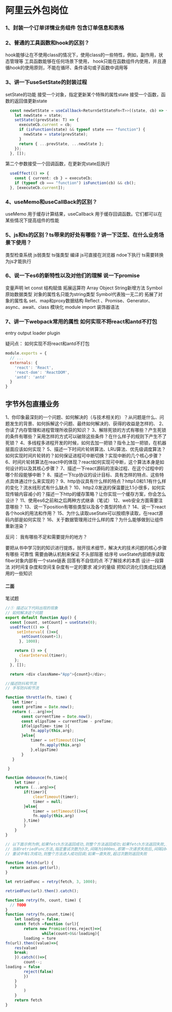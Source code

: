 

# 阿里云外包岗位

### 1、封装一个订单详情业务组件 包含订单信息和表格
### 2、普通的工具函数和hook的区别？
hook能够让在不使用class的情况下，使用class的一些特性，例如，副作用，状态管理等
工具函数能够在任何场景下使用， hook只能在函数组件内使用，并且遵循hook的使用原则，不能在循环、条件语句或子函数中调用等

### 3、讲一下useSetState的封装过程
setState的功能 
接受一个对象，指定更新某个特殊的属性state
接受一个函数，函数的返回值更新state
```ts
  const newSetState = useCallback<ReturnSetStateFn<T>>((state, cb) => {
    let newState = state;
    setState((prevState: T) => {
      executeCb.current = cb;
      if (isFunction(state) && typeof state === "function") {
        newState = state(prevState);
      }
      return { ...prevState, ...newState };
    });
  }, []);
  ```
第二个参数接受一个回调函数，在更新完state后执行
```ts
  useEffect(() => {
    const { current: cb } = executeCb;
    if (typeof cb === "function") isFunction(cb) && cb();
  }, [executeCb.current]);

```

### 4、useMemo和useCallBack的区别？
useMemo 用于缓存计算结果，useCallback 用于缓存回调函数。它们都可以在某些情况下提高组件的性能

### 5、js和ts的区别？ts带来的好处有哪些？讲一下泛型、在什么业务场景下使用？
类型检查系统 js弱类型 ts强类型
编译 js可直接在浏览器 ndoe下执行 ts需要转换为js才能执行

### 6、说一下es6的新特性以及对他们的理解 说一下promise
变量声明 let const 
结构赋值 拓展运算符
Array Object String新增方法 
Symbol原始数据类型 对象的属性名只能为string类型 Symbol代表独一无二的 拓展了对象的属性名
set、map和proxy数据结构
Reflect 、Promise、Generator、async、await、class
模块化 module import 
装饰器语法



### 7、讲一下webpack常用的属性 如何实现不将react和antd不打包
entry
output
loader
plugin


疑问点：
如何实现不将react和antd不打包


``` js
module.exports = {
  // ...
  externals: {
    'react': 'React',
    'react-dom': 'ReactDOM',
    'antd': 'antd'
  }
}
```

## 字节外包直播业务


1、你印象最深刻的一个问题、如何解决的（与技术相关的）？从问题是什么、问题发生的背景、如何拆解这个问题、最终如何解决的、获得的收益是怎样的、
2、你读了内存管理和进程管理所收获的知识？
3、解除死锁的方式有哪些？产生死锁的条件有哪些？采用怎样的方式可以破除这些条件？在什么样子的规则下产生不了死锁？
4、多线程多进程开发的时候，如何去加一把锁？指令上加一把锁，在机器层面应该如何实现？
5、描述一下时间片轮转算法、LRU算法、优先级调度算法？如何实现时间片轮转的？如何保证进程可中断切换？实现中断的几个核心步骤？
6、时间片轮转算法在react中的体现？react如何实现可中断，这个算法本身是如何设计的以及其核心步骤？
7、描述一下react源码的渲染过程、在这个过程中的哪个阶段能够中断？
8、描述一下tcp协议的设计目标、具有怎样的特点、这些特点具体通过什么来实现的？
9、http协议具有什么样的特点？http1.0和1.1有什么样的变化？流水线形式有什么缺点？
10、http2.0发送的保温要比1.1小很多，如何实现传输内容减小的？描述一下http的缓存策略？让你实现一个缓存方案，你会怎么设计？
11、使用es6之前和之后两种方式继承（笔试）
12、web安全方面需要注意哪些？
13、说一下position有哪些类型以及各个类型的特点？
14、说一下react各个hook的用法和作用？
15、为什么读取useState可以按顺序读取，在react源码内部是如何实现？
16、关于数据管理用过什么样的库？为什么能够做到让组件重新渲染？

反问： 我有哪些不足和需要提升的地方？

要把从书中学习到的知识进行提炼，抛开技术细节，解决大的技术问题的核心步骤有哪些
可靠性 需要由确认机制来保证
不头部阻塞 给序号 
useState内部顺序读取 fiber对象内部有一个state链表
回答有不自信的点 不了解技术的本质 
设计一段算法 对时间复杂度和空间复杂度有一定的要求 减少的量级
把知识消化归类成比较通用的一些知识

#### 二面

笔试题

```javascript
//① 描述以下代码出现的现象
// 如何解决这个问题
export default function App() {
  const [count, setCount] = useState(0);
  useEffect(() => {
     setInterval( ()=>{
       setCount(count+1);
      }, 1000);

    return () => {
      clearInterval(timer);
    };
  }, []);

  return <div className="App">{count}</div>;
```

```javascript
//描述防抖和节流
// 手写防抖和节流

function throttle(fn, time) {
   let timer ;
   const preTime = Date.now();
   return (...arg)=>{
       const currentTime = Date.now();
       const elipsTime = currentTime - preTime;
       if(elipsTime> time ){
           fn.apply(this,arg);
       }else{
           timer = setTimeout(()=>{
               fn.apply(this,arg)
           },elipsTime)
       }
   }

 }

function debounce(fn,time){
    let timer ;
    return (...arg)=>{
        if(timer){
            clearTimeout(timer);
            timer = null;
        }else{
            timer = setTimeout(()=>{
            fn.apply(this,arg)
        },time)
        }
    }
}
```

```javascript
// 以下面示例为例,如果fetch方法返回成功,则整个方法返回成功;如果fetch方法返回失败,则自动按指定间隔和次数重试
// 当前retriedFunc方法,指定重试次数为3次,间隔为1000ms,即第一次请求失败后,间隔1000ms发起第二次请求,最多重试3次(含首次);
// 重试中有1次成功,则整个方法进入成功回调;如果一直失败,超过次数则返回失败

function fetch(url) {
  return axios.get(url);
}

let retriedFunc = retry(fetch, 3, 1000);

retriedFunc(url).then().catch();

function retry(fn, count, time) {
  // TODO
}
function retry(fn,count,time){
    let loading = false;
    const fetch =function (url){
        return new Promise((res,reject)=>{
                while(count>0&&!loading){
        loading = ture
fn(url).then((value)=>{
    res(value)
    break;
    }).catch(()=>{
        count--;
loading = false
        reject(false)
        })
    }
    }      
        )
    }
    return fetch
}
```

